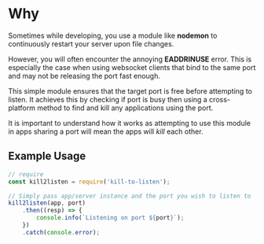 # Why

Sometimes while developing, you use a module like **nodemon** to continuously restart your server upon file changes.

However, you will often encounter the annoying **EADDRINUSE** error. This is especially the case when using websocket clients that bind to the same port and may not be releasing the port fast enough.

This simple module ensures that the target port is free before attempting to listen. It achieves this by checking if port is busy then using a cross-platform method to find and kill any applications using the port.

It is important to understand how it works as attempting to use this module in apps sharing a port will mean the apps will _kill_ each other.

## Example Usage

```javascript
// require
const kill2listen = require('kill-to-listen');

// Simply pass app/server instance and the port you wish to listen to
kill2listen(app, port)
	.then((resp) => {
		console.info(`Listening on port ${port}`);
	})
	.catch(console.error);
    
```
